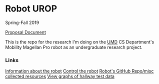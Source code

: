 # Robot UROP

Spring-Fall 2019

[Proposal Document](https://github.com/ChandlerSwift/duluth-robot-site/blob/master/proposal.pdf)

This is the repo for the research I'm doing on the [UMD](https://d.umn.edu/)
CS Department's Mobility Magellan Pro robot as an undergraduate research
project.

### Links
[Information about the robot](https://duluth.chandlerswift.com/robot/)
[Control the robot](https://robot.net.chandlerswift.com/)
[Robot's GitHub Repo/misc collected resources](https://github.com/umdacm/robot)
[View graphs of hallway test data](https://chandlerswift.github.io/robot-urop/)
